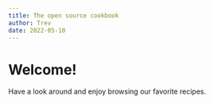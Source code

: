 ```yaml
---
title: The open source cookbook
author: Trev
date: 2022-05-10
---
```


# Welcome!

Have a look around and enjoy browsing our favorite recipes.
